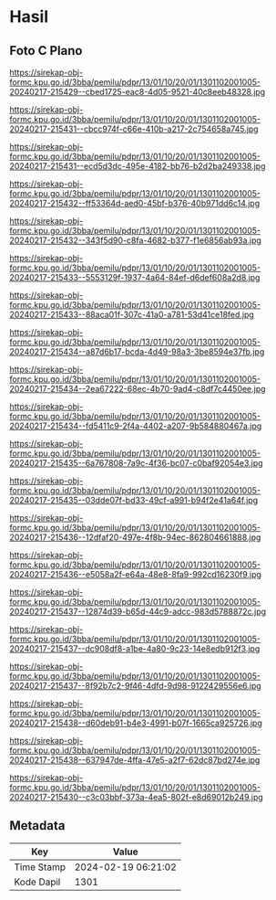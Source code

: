 # Hasil

## Foto C Plano

https://sirekap-obj-formc.kpu.go.id/3bba/pemilu/pdpr/13/01/10/20/01/1301102001005-20240217-215429--cbed1725-eac8-4d05-9521-40c8eeb48328.jpg

https://sirekap-obj-formc.kpu.go.id/3bba/pemilu/pdpr/13/01/10/20/01/1301102001005-20240217-215431--cbcc974f-c66e-410b-a217-2c754658a745.jpg

https://sirekap-obj-formc.kpu.go.id/3bba/pemilu/pdpr/13/01/10/20/01/1301102001005-20240217-215431--ecd5d3dc-495e-4182-bb76-b2d2ba249338.jpg

https://sirekap-obj-formc.kpu.go.id/3bba/pemilu/pdpr/13/01/10/20/01/1301102001005-20240217-215432--ff53364d-aed0-45bf-b376-40b971dd6c14.jpg

https://sirekap-obj-formc.kpu.go.id/3bba/pemilu/pdpr/13/01/10/20/01/1301102001005-20240217-215432--343f5d90-c8fa-4682-b377-f1e6856ab93a.jpg

https://sirekap-obj-formc.kpu.go.id/3bba/pemilu/pdpr/13/01/10/20/01/1301102001005-20240217-215433--5553129f-1937-4a64-84ef-d6def608a2d8.jpg

https://sirekap-obj-formc.kpu.go.id/3bba/pemilu/pdpr/13/01/10/20/01/1301102001005-20240217-215433--88aca01f-307c-41a0-a781-53d41ce18fed.jpg

https://sirekap-obj-formc.kpu.go.id/3bba/pemilu/pdpr/13/01/10/20/01/1301102001005-20240217-215434--a87d6b17-bcda-4d49-98a3-3be8594e37fb.jpg

https://sirekap-obj-formc.kpu.go.id/3bba/pemilu/pdpr/13/01/10/20/01/1301102001005-20240217-215434--2ea67222-68ec-4b70-9ad4-c8df7c4450ee.jpg

https://sirekap-obj-formc.kpu.go.id/3bba/pemilu/pdpr/13/01/10/20/01/1301102001005-20240217-215434--fd5411c9-2f4a-4402-a207-9b584880467a.jpg

https://sirekap-obj-formc.kpu.go.id/3bba/pemilu/pdpr/13/01/10/20/01/1301102001005-20240217-215435--6a767808-7a9c-4f36-bc07-c0baf92054e3.jpg

https://sirekap-obj-formc.kpu.go.id/3bba/pemilu/pdpr/13/01/10/20/01/1301102001005-20240217-215435--03dde07f-bd33-49cf-a991-b94f2e41a64f.jpg

https://sirekap-obj-formc.kpu.go.id/3bba/pemilu/pdpr/13/01/10/20/01/1301102001005-20240217-215436--12dfaf20-497e-4f8b-94ec-862804661888.jpg

https://sirekap-obj-formc.kpu.go.id/3bba/pemilu/pdpr/13/01/10/20/01/1301102001005-20240217-215436--e5058a2f-e64a-48e8-8fa9-992cd16230f9.jpg

https://sirekap-obj-formc.kpu.go.id/3bba/pemilu/pdpr/13/01/10/20/01/1301102001005-20240217-215437--12874d39-b65d-44c9-adcc-983d5788872c.jpg

https://sirekap-obj-formc.kpu.go.id/3bba/pemilu/pdpr/13/01/10/20/01/1301102001005-20240217-215437--dc908df8-a1be-4a80-9c23-14e8edb912f3.jpg

https://sirekap-obj-formc.kpu.go.id/3bba/pemilu/pdpr/13/01/10/20/01/1301102001005-20240217-215437--8f92b7c2-9f46-4dfd-9d98-9122429556e6.jpg

https://sirekap-obj-formc.kpu.go.id/3bba/pemilu/pdpr/13/01/10/20/01/1301102001005-20240217-215438--d60deb91-b4e3-4991-b07f-1665ca925726.jpg

https://sirekap-obj-formc.kpu.go.id/3bba/pemilu/pdpr/13/01/10/20/01/1301102001005-20240217-215438--637947de-4ffa-47e5-a2f7-62dc87bd274e.jpg

https://sirekap-obj-formc.kpu.go.id/3bba/pemilu/pdpr/13/01/10/20/01/1301102001005-20240217-215430--c3c03bbf-373a-4ea5-802f-e8d69012b249.jpg


## Metadata

| Key        | Value               |
| ---------- | ------------------- |
| Time Stamp | 2024-02-19 06:21:02 |
| Kode Dapil | 1301                |



